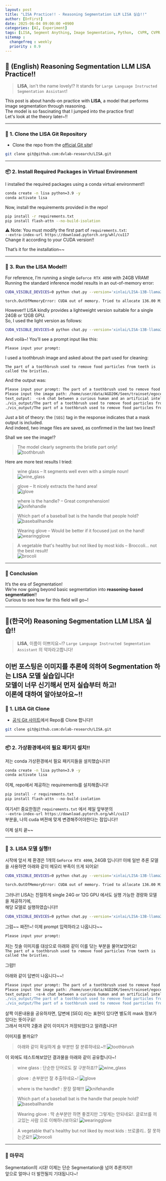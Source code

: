 ```yaml
---
layout: post
title: "LISA Practice!! - Reasoning Segmentation LLM LISA 실습!!"
author: [DrFirst]
date: 2025-06-04 09:00:00 +0900
categories: [AI, Experiment]
tags: [LISA, Segment Anything, Image Segmentation, Python,  CVPR, CVPR 2024]
sitemap :
  changefreq : weekly
  priority : 0.9
---
```



## 🦖 (English) Reasoning Segmentation LLM LISA Practice!!
> **LISA**, isn't the name lovely!? It stands for `Large Language Instructed Segmentation Assistant`!

This post is about hands-on practice with **LISA**, a model that performs image segmentation through reasoning.  
The model is so fascinating that I jumped into the practice first!  
Let's look at the theory later~!!

---

### 🧱 1. Clone the LISA Git Repository

- Clone the repo from the [official Git site](https://github.com/dvlab-research/LISA)!

```bash
git clone git@github.com:dvlab-research/LISA.git
```

---

### 📦 2. Install Required Packages in Virtual Environment

I installed the required packages using a conda virtual environment!!

```bash
conda create -n lisa python=3.9 -y
conda activate lisa
```

Now, install the requirements provided in the repo!

```bash
pip install -r requirements.txt
pip install flash-attn --no-build-isolation
```

⚠️ Note: You must modify the first part of `requirements.txt`:  
`--extra-index-url https://download.pytorch.org/whl/cu117`  
Change it according to your CUDA version!!

That’s it for the installation~~

---

### 🧊 3. Run the LISA Model!!

For reference, I’m running a single `GeForce RTX 4090` with 24GB VRAM!  
Running the standard inference model results in an out-of-memory error:

```bash
CUDA_VISIBLE_DEVICES=0 python chat.py --version='xinlai/LISA-13B-llama2-v1'
```

```bash
torch.OutOfMemoryError: CUDA out of memory. Tried to allocate 136.00 MiB...
```

However!! LISA kindly provides a lightweight version suitable for a single 24GB or 12GB GPU.  
So, I used the light version as follows:

```bash
CUDA_VISIBLE_DEVICES=0 python chat.py --version='xinlai/LISA-13B-llama2-v1' --precision='fp16' --load_in_8bit
```

And voilà~! You’ll see a prompt input like this:

```bash
Please input your prompt: 
```

I used a toothbrush image and asked about the part used for cleaning:

`The part of a toothbrush used to remove food particles from teeth is called the bristles.`

And the output was:

```bash
Please input your prompt: The part of a toothbrush used to remove food particles from teeth is called the bristles.
Please input the image path: /home/user/data/AGD20K/Seen/trainset/egocentric/brush_with/toothbrush/toothbrush_000127.jpg
text_output:  <s>A chat between a curious human and an artificial intelligence assistant...
./vis_output/The part of a toothbrush used to remove food particles from teeth. _toothbrush_000127_mask_0.jpg has been saved.
./vis_output/The part of a toothbrush used to remove food particles from teeth. _toothbrush_000127_masked_img_0.jpg has been saved.
```

Just a bit of theory: the `[SEG]` tag in the response indicates that a mask output is included.  
And indeed, two image files are saved, as confirmed in the last two lines!!

Shall we see the image!?

> The model clearly segments the bristle part only!  
![toothbrush](https://github.com/user-attachments/assets/05331580-ef6f-4be9-9967-0eaf4fd4b310)

Here are more test results I tried:

> wine glass – It segments well even with a simple noun!  
![wine_glass](https://github.com/user-attachments/assets/1fd3ec07-2e5f-4276-962f-dceabc810072)

> glove – It nicely extracts the hand area!  
![glove](https://github.com/user-attachments/assets/7d622a3d-05d6-4315-a204-26723d616465)

> where is the handle? – Great comprehension!  
![knifehandle](https://github.com/user-attachments/assets/935b823f-4d92-4039-bb2c-9da3b87aad3e)

> Which part of a baseball bat is the handle that people hold?  
![baseballhandle](https://github.com/user-attachments/assets/bb687399-68be-491b-9bce-0a59fc446753)

> Wearing glove – Would be better if it focused just on the hand!  
![wearingglove](https://github.com/user-attachments/assets/b4844508-49cc-41dd-a9e3-dfdf290be4e3)

> A vegetable that's healthy but not liked by most kids – Broccoli… not the best result!  
![brocoli](https://github.com/user-attachments/assets/279da196-29b6-47f2-be13-5530c65125cd)

---

### 🎉 Conclusion

It’s the era of Segmentation!  
We’re now going beyond basic segmentation into **reasoning-based segmentation**!!  
Curious to see how far this field will go~!


---

## 🦖(한국어) Reasoning Segmentation LLM LISA 실습!!
> **LISA**, 이름이 이쁘지요~!? `Large Language Instructed Segmentation Assistant` 의 약자라고합니다!

이번 포스팅은 이미지를 추론에 의하여 Segmentation 하는 **LISA** 모델 실습입니다!  
모델이 너무 신기해서 먼저 실습부터 하고!  
이론에 대하여 알아보아요~!!  
---

### 🧱 1. LISA Git Clone 

- [공식 Git 사이트](https://github.com/dvlab-research/LISA)에서 Repo를 Clone 합니다!!

```bash
git clone git@github.com:dvlab-research/LISA.git
```

---

### 📦 2. 가상환경에서의 필요 패키지 설치!!

저는 conda 가상환경에서 필요 패키지들을 설치했습니다!!

```bash
conda create -n lisa python=3.9 -y
conda activate lisa
```

이제, repo에서 제공하는 requirements를 설치해줍니다!

```python
pip install -r requirements.txt
pip install flash-attn --no-build-isolation
```

여기서!! 중요한점은 `requirements.txt` 에서 제일 앞부분의   
`--extra-index-url https://download.pytorch.org/whl/cu117`  
부분을, 나의 cuda 버젼에 맞게 변경해주어야한다는 점입니다!!  

이제 설치 끝~~

---


### 🧊 3. LISA 모델 실행!!

시작에 앞서 제 환경은 1개의 `GeForce RTX 4090`, 24GB 입니다!!
이에 일반 추론 모델을 사용하면 아래와 같이 메모리 부족이 뜨게 되어요!  

``` bash
CUDA_VISIBLE_DEVICES=0 python chat.py --version='xinlai/LISA-13B-llama2-v1'
```

```bash
torch.OutOfMemoryError: CUDA out of memory. Tried to allocate 136.00 MiB. GPU 0 has a total capacity of 23.49 GiB of which 116.19 MiB is free. Including non-PyTorch memory, this process has 22.92 GiB memory in use. Of the allocated memory 22.54 GiB is allocated by PyTorch, and 2.73 MiB is reserved by PyTorch but unallocated. If reserved but unallocated memory is large try setting PYTORCH_CUDA_ALLOC_CONF=expandable_segments:True to avoid fragmentation.  See documentation for Memory Management  (https://pytorch.org/docs/stable/notes/cuda.html#environment-variables)
```

그러나!! LISA는 친절하게 single 24G or 12G GPU 에서도 실행 가능한 경량화 모델을 제공하기에,  
해당 모델로 실행하였습니다!!

``` bash
CUDA_VISIBLE_DEVICES=0 python chat.py --version='xinlai/LISA-13B-llama2-v1' --precision='fp16' --load_in_8bit
```

그럼~~ 짜잔!~! 이제 prompt 입력하라고 나옵니다~~

```bash
Please input your prompt: 
```

저는 칫솔 이미지를 대상으로 아래와 같이 이를 닦는 부분을 물어보았어요!  
`The part of a toothbrush used to remove food particles from teeth is called the bristles.`

그럼!! 

아래와 같이 답변이 나옵니다~~!

```bash
Please input your prompt: The part of a toothbrush used to remove food particles from teeth is called the bristles.
Please input the image path: /home/user/data/AGD20K/Seen/trainset/egocentric/brush_with/toothbrush/toothbrush_000127.jpg
text_output:  <s>A chat between a curious human and an artificial intelligence assistant. The assistant gives helpful, detailed, and polite answers to the human's questions. USER: <im_start> <im_end> The part of a toothbrush used to remove food particles from teeth is called the bristles. ASSISTANT: Sure, [SEG] .</s>
./vis_output/The part of a toothbrush used to remove food particles from teeth is called the bristles. _toothbrush_000127_mask_0.jpg has been saved.
./vis_output/The part of a toothbrush used to remove food particles from teeth is called the bristles. _toothbrush_000127_masked_img_0.jpg has been saved.
```

살짝 이론내용을 공유하자면, 답변에 [SEG] 라는 표현이 있다면 별도의 mask 정보가 있다는 뜻이구요!  
그래서 마지막 2줄과 같이 이미지가 저장되었다고 알려줍니다!!

이미지를 볼까요!?

> 아래와 같이 확실하게 솔 부분만 잘 분류하네요~!!
![toothbrush](https://github.com/user-attachments/assets/05331580-ef6f-4be9-9967-0eaf4fd4b310)


이 외에도 테스트해보았던 결과물을 아래와 같이 공유합니다~!  

> wine glass : 단순한 단어로도 잘 구분하죠!?
![wine_glass](https://github.com/user-attachments/assets/1fd3ec07-2e5f-4276-962f-dceabc810072)


> glove : 손부분만 잘 추출하네요~!
![glove](https://github.com/user-attachments/assets/7d622a3d-05d6-4315-a204-26723d616465)

> where is the handle? : 문장 잘해!!! 
![knifehandle](https://github.com/user-attachments/assets/935b823f-4d92-4039-bb2c-9da3b87aad3e)

> Which part of a baseball bat is the handle that people hold?
![baseballhandle](https://github.com/user-attachments/assets/bb687399-68be-491b-9bce-0a59fc446753)

> Wearing glove : 딱 손부분만 하면 좋겠지만 그렇게는 안되네요!. 글로브를 끼고있는 사람 으로 이해하나보아요!
![wearingglove](https://github.com/user-attachments/assets/b4844508-49cc-41dd-a9e3-dfdf290be4e3)

> A vegetable that's healthy but not liked by most kids : 브로콜리.. 잘 못하는군요!!
![brocoli](https://github.com/user-attachments/assets/279da196-29b6-47f2-be13-5530c65125cd)

---

### 🎉 마무리

Segmentation의 시대! 이제는 단순 Segmentation을 넘어 추론까지!!  
앞으로 얼마나 더 발전될지 기대됩니다~!  